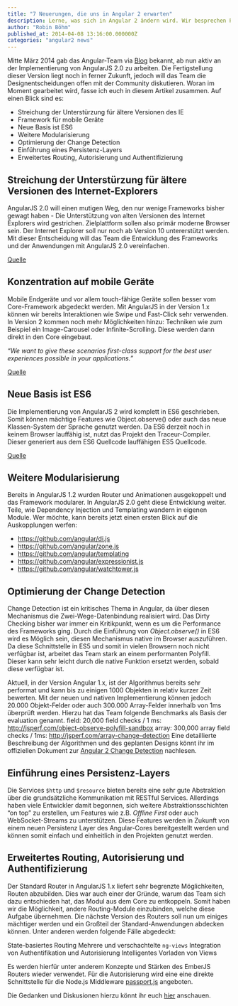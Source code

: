 ```yaml
---
title: "7 Neuerungen, die uns in Angular 2 erwarten"
description: Lerne, was sich in Angular 2 ändern wird. Wir besprechen Punkte wie ES6, Module, Change Detection und Routing.
author: "Robin Böhm"
published_at: 2014-04-08 13:16:00.000000Z
categories: "angular2 news"
---
```


Mitte März 2014 gab das Angular-Team via [Blog](http://blog.angularjs.org/2014/03/angular-20.html) bekannt, ab nun aktiv an der Implementierung von AngularJS 2.0 zu arbeiten. Die Fertigstellung dieser Version liegt noch in ferner Zukunft, jedoch will das Team die Designentscheidungen offen mit der Community diskutieren. Woran im Moment gearbeitet wird, fasse ich euch in diesem Artikel zusammen. Auf einen Blick sind es:

* Streichung der Unterstürzung für ältere Versionen des IE
* Framework für mobile Geräte
* Neue Basis ist ES6
* Weitere Modularisierung
* Optimierung der Change Detection
* Einführung eines Persistenz-Layers
* Erweitertes Routing, Autorisierung und Authentifizierung

## Streichung der Unterstürzung für ältere Versionen des Internet-Explorers

AngularJS 2.0 will einen mutigen Weg, den nur wenige Frameworks bisher gewagt haben - Die Unterstützung von alten Versionen des Internet Explorers wird gestrichen. Zielplattform sollen also primär moderne Browser sein. Der Internet Explorer soll nur noch ab Version 10 untererstützt werden. Mit dieser Entscheidung will das Team die Entwicklung des Frameworks und der Anwendungen mit AngularJS 2.0 vereinfachen.

[Quelle](http://blog.angularjs.org/2014/03/angular-20.html)

## Konzentration auf mobile Geräte

Mobile Endgeräte und vor allem touch-fähige Geräte sollen besser vom Core-Framework abgedeckt werden. Mit AngularJS in der Version 1.x können wir bereits Interaktionen wie Swipe und Fast-Click sehr verwenden. In Version 2 kommen noch mehr Möglichkeiten hinzu: Techniken wie zum Beispiel ein Image-Carousel oder Infinite-Scrolling. Diese werden dann direkt in den Core eingebaut.

*“We want to give these scenarios first-class support for the best user experiences possible in your applications.”*

[Quelle](http://blog.angularjs.org/2014/03/angular-20.html)

## Neue Basis ist ES6

Die Implementierung von AngularJS 2 wird komplett in ES6 geschrieben. Somit können mächtige Features wie Object.observe() oder auch das neue Klassen-System der Sprache genutzt werden. Da ES6 derzeit noch in keinem Browser lauffähig ist, nutzt das Projekt den Traceur-Compiler. Dieser generiert aus dem ES6 Quellcode lauffähigen ES5 Quellcode.

[Quelle](https://docs.google.com/document/d/1uhs-a41dp2z0NLs-QiXYY-rqLGhgjmTf4iwBad2myzY/edit)

## Weitere Modularisierung

Bereits in AngularJS 1.2 wurden Router und Animationen ausgekoppelt und das Framework modularer. In AngularJS 2.0 geht diese Entwicklung weiter. Teile, wie Dependency Injection und Templating wandern in eigenen Module. Wer möchte, kann bereits jetzt einen ersten Blick auf die Auskopplungen werfen:

* <https://github.com/angular/di.js>
* <https://github.com/angular/zone.js>
* <https://github.com/angular/templating>
* <https://github.com/angular/expressionist.js>
* <https://github.com/angular/watchtower.js>

## Optimierung der Change Detection

Change Detection ist ein kritisches Thema in Angular, da über diesen Mechanismus die Zwei-Wege-Datenbindung realisiert wird. Das Dirty Checking bisher war immer ein Kritikpunkt, wenn es um die Performance des Frameworks ging. Durch die Einführung von *Object.observe()* in ES6 wird es Möglich sein, diesen Mechanismus native im Browser auszuführen. Da diese Schnittstelle in ES5 und somit in vielen Browsern noch nicht verfügbar ist, arbeitet das Team stark an einem performanten Polyfill. Dieser kann sehr leicht durch die native Funktion ersetzt werden, sobald diese verfügbar ist.

Aktuell, in der Version Angular 1.x, ist der Algorithmus bereits sehr performat und kann bis zu einigen 1000 Objekten in relativ kurzer Zeit bewerten. Mit der neuen und nativen Implementierung können jedoch 20.000 Objekt-Felder oder auch 300.000 Array-Felder innerhalb von 1ms überprüft werden. Hierzu hat das Team folgende Benchmarks als Basis der evaluation genannt.
field: 20,000 field checks / 1 ms:  http://jsperf.com/object-observe-polyfill-sandbox
array: 300,000 array field checks / 1ms: http://jsperf.com/array-change-detection
Eine detaillierte Beschreibung der Algorithmen und des geplanten Designs könnt ihr im offiziellen Dokument zur [Angular 2 Change Detection](https://docs.google.com/document/d/10W46qDNO8Dl0Uye3QX0oUDPYAwaPl0qNy73TVLjd1WI/edit#) nachlesen.

## Einführung eines Persistenz-Layers

Die Services `$http` und `$resource` bieten bereits eine sehr gute Abstraktion über die grundsätzliche Kommunikation mit RESTful Services. Allerdings haben viele Entwickler damit begonnen, sich weitere Abstraktionsschichten “on top” zu erstellen, um Features wie z.B. *Offline First* oder auch WebSocket-Streams zu unterstützen. Diese Features werden in Zukunft von einem neuen Persistenz Layer des Angular-Cores bereitgestellt werden und können somit einfach und einheitlich in den Projekten genutzt werden.

## Erweitertes Routing, Autorisierung und Authentifizierung

Der Standard Router in AngularJS 1.x liefert sehr begrenzte Möglichkeiten, Routen abzubilden. Dies war auch einer der Gründe, warum das Team sich dazu entschieden hat, das Modul aus dem Core zu entkoppeln. Somit haben wir die Möglichkeit, andere Routing-Module einzubinden, welche diese Aufgabe übernehmen.
Die nächste Version des Routers soll nun um einiges mächtiger werden und ein Großteil der Standard-Anwendungen abdecken können. Unter anderen werden folgende Fälle abgedeckt:

State-basiertes Routing
Mehrere und verschachtelte `ng-views`
Integration von Authentifikation und Autorisierung
Intelligentes Vorladen von Views

Es werden hierfür unter anderem Konzepte und Stärken des EmberJS Routers wieder verwendet. Für die Autorisierung wird eine eine direkte Schnittstelle für die Node.js Middleware [passport.js](http://passportjs.org/) angeboten.

Die Gedanken und Diskusionen hierzu könnt ihr euch [hier](https://docs.google.com/document/d/1I3UC0RrgCh9CKrLxeE4sxwmNSBl3oSXQGt9g3KZnTJI/edit) anschauen.
